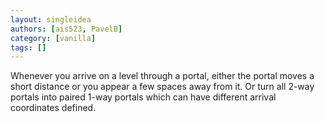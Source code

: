 ```yaml
---
layout: singleidea
authors: [ais523, PavelB]
category: [vanilla]
tags: []
---
```

Whenever you arrive on a level through a portal, either the portal moves a short distance or you appear a few spaces away from it. Or turn all 2-way portals into paired 1-way portals which can have different arrival coordinates defined.
